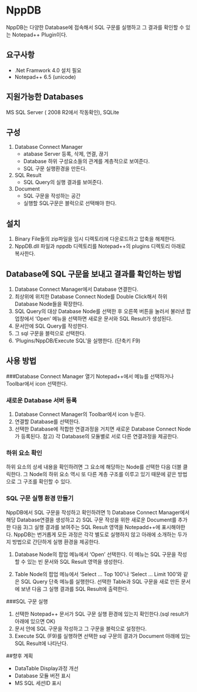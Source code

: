 # NppDB
NppDB는 다양한 Database에 접속해서 SQL 구문를 실행하고 그 결과를 확인할 수 있는 Notepad++ Plugin이다.

## 요구사항
* .Net Framwork 4.0 설치 필요
* Notepad++ 6.5 (unicode)

## 지원가능한 Databases
MS SQL Server ( 2008 R2에서 작동확인), SQLite

## 구성
1. Database Connect Manager 
	* atabase Server 등록, 삭제, 연결, 끊기
	* Database 하위 구성요소들의 관계를 계층적으로 보여준다.
	* SQL 구문 실행환경을 만든다.
2. SQL Result
	* SQL Query의 실행 결과를 보여준다.
3. Document
	* SQL 구문을 작성하는 공간
	* 실행할 SQL구문은 블럭으로 선택해야 한다. 

## 설치
1. Binary File들의 zip파일을 임시 디렉토리에 다운로드하고 압축을 해제한다.
2. NppDB.dll 파일과 nppdb 디렉토리를 Notepad++의 plugins 디렉토리 아래로 복사한다.


## Database에 SQL 구문을 보내고 결과를 확인하는 방법
1. Database Connect Manager에서 Database 연결한다.
2. 최상위에 위치한 Database Connect Node를 Double Click해서 하위 Database Node들을 확장한다.
3. SQL Query의 대상 Database Node를 선택한 후 오른쪽 버튼을 눌러서 불러낸 팝업창에서 ‘Open’ 메뉴을 선택하면 새로운 문서와 SQL Result가 생성된다.
4. 문서안에 SQL Query를 작성한다.
5. 그 sql 구문을 블럭으로 선택한다.
6. ‘Plugins/NppDB/Execute SQL’을 실행한다. (단축키 F9)

## 사용 방법
###Database Connect Manager 열기
Notepad++에서 메뉴를 선택하거나 Toolbar에서 icon 선택한다.

### 새로운 Database 서버 등록
1. Database Connect Manager의 Toolbar에서 icon 누른다.
2. 연결할 Database를 선택한다.
3. 선택한 Database에 적합한 연결과정을 거치면 새로운 Database Connect Node가 등록된다.
	참고) 각 Database의 모듈별로 서로 다른 연결과정을 제공한다. 
    
### 하위 요소 확인
하위 요소의 상세 내용을 확인하려면 그 요소에 해당하는 Node를 선택한 다음 더블 클릭한다.
그 Node의 하위 요소 역시 또 다른 계층 구조를 이루고 있기 때문에 같은 방법으로 그 구조를 확인할 수 있다.

### SQL 구문 실행 환경 만들기
NppDB에서 SQL 구문을 작성하고 확인하려면 1) Database Connect Manager에서 해당 Database연결을 생성하고  2) SQL 구문 작성을 위한 새로운 Document를 추가한 다음 3)그 실행 결과를 보여주는 SQL Result 영역을  Notepadd++에 표시해야한다.
NppDB는 번거롭게 모든 과정은 각각 별도로 실행하지 않고 아래에 소개하는 두가지 방법으로 간단하게 실행 환경을 제공한다.

1. Database Node의 팝업 메뉴에서 ‘Open’ 선택한다.
	이 메뉴는 SQL 구문을 작성할 수 있는 빈 문서와 SQL Result 영역을 생성한다.
	
2. Table Node의 팝업 메뉴에서 ‘Select … Top 100’나 ‘Select … Limit 100’와 같은 SQL Query 단축 메뉴를 실행한다.
	선택한 Table과 SQL 구문을 새로 만든 문서에 보낸 다음 그 실행 결과를 SQL Result에 출력한다.

###SQL 구문 실행
1. 선택한 Notepad++ 문서가 SQL 구문 실행 환경에 있는지 확인한다.(sql result가 아래에 있으면 OK)
2. 문서 안에 SQL 구문을 작성하고 그 구문을 블럭으로 설정한다. 
3. Execute SQL (F9)를 실행하면 선택한 sql 구문의 결과가 Document 아래에 있는 SQL Result에 나타난다.


##향후 계획
* DataTable Display과정 개선
* Database 모듈 버전 표시
* MS SQL 세션ID 표시
